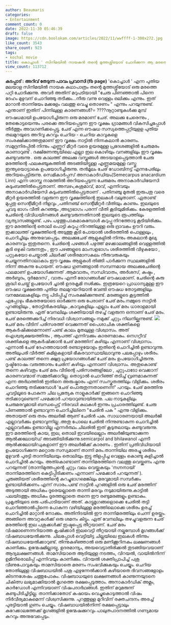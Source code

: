 ```yaml
---
author: Beaumaris
categories:
- Entertainment
comment_count: 0
date: 2022-11-30 05:46:39
draft: false
image: https://cdn.boolokam.com/articles/2022/11/wwffff-1-300x272.jpg
like_count: 3543
share_count: 923
tags:
- kochal movie
title: കൊച്ചാൾ ' സിനിമയിൽ നായകൻ തന്റെ മുത്തശ്ശിയോട് ചോദിക്കുന്ന ആ മരത്തെപ്പറ്റി
view_count: 113712
---
```


**കടപ്പാട് : അറിവ് തേടുന്ന പാവം പ്രവാസി (fb page)** 'കൊച്ചാൾ ' എന്ന പുതിയ മലയാള സിനിമയിൽ നായക കഥാപാത്രം തന്റെ മുത്തശ്ശിയോട് ഒരു മരത്തെ പറ്റി ചോദിക്കുന്നു. അവർ അതിന് മറുപടിയായി "ചേരു പിണഞ്ഞാൽ പിന്നെ ദേഹം മുഴുവന് ചൊറിഞ്ഞു തടീക്കും...നീരു വന്നു വെള്ളം ഒലിക്കും എന്നും. ഇത് മാറാൻ താന്നിയേം മക്കളേം വലത്തു വെച്ചു തൊഴണം " എന്നും പറയുന്നുണ്ട്. എന്താണ് ഇതിന് പിന്നിലുള്ള കാരണങ്ങൾ?⭐ ????നൂറ്റാണ്ടുകള്‍ക്കു മുമ്പ് ഔഷധമായി ഉപയോഗിച്ചിരുന്ന ഒരു മരമാണ് ചേര്. അലക്കു ചേരെന്നും , തേങ്കൊട്ടയെന്നും പരക്കെ അറിയപ്പെടുന്ന ഈ വൃക്ഷം ഗ്രാമങ്ങള്‍ വികസിച്ചപ്പോള്‍ തീര്‍ത്തും അവഗണിക്കപ്പെട്ടു. ചേര് എന്ന ഔഷധ സസ്യത്തെപ്പറ്റിയുളള പുതിയ തലമുറയുടെ അറിവു കുറവും ചെറിയ - ചെറിയ കാവുകളെ സംരക്ഷിക്കാത്തതുമാണ് ഈ വൃക്ഷം നാട്ടില്‍ നിന്നകലാന്‍ കാരണം. സമുദ്രനിരപ്പില്‍ നിന്നും എണ്ണൂറ് മീറ്റര്‍ വരെ ഉയരമുള്ള പ്രദേശങ്ങളില്‍ ചേരുമരം കാണാറുണ്ട് . ദക്ഷിണേന്ത്യയിലെ എല്ലാ ഇല കൊഴിയും വനങ്ങളിലും ഈ വൃക്ഷം കണ്ടുവരുന്നു . ഒരു കാലത്ത് അലക്കു വസ്ത്രങ്ങള്‍ അടയാളപ്പെടുത്താന്‍ ചേരു മരത്തിന്റെ ഫലകഞ്ചുകത്തില്‍ അടങ്ങിയിട്ടുള്ള എണ്ണമയമുള്ള വസ്തു ഇന്ത്യയൊട്ടാകെ ഉപയോഗിച്ചിരുന്നു. തന്‍മൂലം ചേര് ഡോബിനട്ട് എന്നപേരിലും അറിയപ്പെട്ടിരുന്നു. സെമികാര്‍പ്പസ് അനാകാര്‍ഡിയം(Semecarpus anacardium Linn) എന്ന ശാസ്ത്ര നാമത്തില്‍ അറിയപ്പെടുന്ന ചേരുമരം അനാകാര്‍ഡിയേസി കുടുംബത്തില്‍പ്പെട്ടതാണ്. അമ്പഴം,കശുമാവ്, മാവ്, എന്നിവയും അനാകാര്‍ഡിയേസി കുടുംബത്തില്‍പ്പെട്ടതാണ് . പതിനഞ്ചു മുതല്‍ ഇരുപതു വരെ മീറ്റര്‍ ഉയരത്തില്‍ വളരുന്ന ഈ വൃക്ഷത്തിന്റെ ഇലകള്‍ വലുതാണ്. ഏതാണ്ട് മുപ്പതു സെന്റീമീറ്റര്‍ നീളവും ,പതിനഞ്ച് സെന്റീമീറ്റര്‍ വീതിയും കാണും. ഇലയുടെ ചുവടു ഭാഗം വീതി കുറഞ്ഞും ,അഗ്രഭാഗം പരന്ന് വീതി കൂടിയുമിരിക്കും. കേരളത്തില്‍ ചേരിന്റെ വിവിധയിനങ്ങള്‍ കണ്ടുവരുന്നതിനാല്‍ ഇലയുടെ രൂപത്തിലും വ്യത്യാസങ്ങളുണ്ട്. പഴം പഴുത്തുപാകമാകുമ്പോള്‍ കറുപ്പു നിറത്തോടു കൂടിയിരിക്കും. ഈ മരത്തിന്റെ തൊലി പൊട്ടി കറുപ്പു നിറത്തിലുള്ള ഒരു ദ്രാവകം ഊറി വരും. ഇക്കാലത്ത് വൃക്ഷത്തിന്റെ അടുത്തു കൂടി പോയാല്‍ ശരീരത്തില്‍ പൊള്ളലും , ചൊറിച്ചിലും അനുഭവപ്പെടും. അലക്കുചേര് ആളുകളില്‍ നിന്നും അകലാന്‍ മുഖ്യ കാരണവും ഇതുതന്നെ. ചേരിന്റെ പഴങ്ങള്‍ പഴുത്ത് മഴക്കാലങ്ങളില്‍ വെള്ളത്തില്‍ കൂടി ഒഴുകി വരുന്നതും , ഈ പഴങ്ങളുടെ മാംസളഭാഗം ശരീരത്തില്‍ വീഴുകയോ , പറ്റുകയോ ചെയ്താല്‍ ചിലര്‍ക്ക് ശരീരമാസകലം നീരുവരുകയും ചെയ്യുന്നതിനാലാകാം ഈ വൃക്ഷം ആളുകള്‍ തിങ്ങി പാര്‍ക്കുന്ന സ്ഥലങ്ങളില്‍ നിന്ന് അകന്നു പോയത്. ഔഷധ ഗുണങ്ങളാല്‍ സമ്പന്നമായ അലക്കുചേരിന്റെ ഫലമാണ് ഉപയോഗിക്കുന്നത് .ആമവാതം, സന്ധിവാതം, അര്‍ശസ്, കുഷ്ഠം , അര്‍ബുദം, ദുര്‍മേദസ് , വാതം എന്നീ രോഗങ്ങള്‍ക്ക് ഔഷധമാണ്. ചേരിന്റെ കുരു ശുദ്ധി ചെയ്ത് ഉപയോഗി ച്ചാല്‍ ഉദരകൃമി നശിക്കും. ഇത്രയേറെ പ്രാധാന്യമുള്ള ഈ ഔഷധ വൃക്ഷത്തെ പുതിയ തലമുറയറിയാന്‍ വേണ്ടി ഔഷധ തോട്ടങ്ങളിലും വനമേഖലകളിലും നട്ടു പിടിപ്പിച്ച് സംരക്ഷിക്കുന്നുണ്ട്. മരങ്ങളുടെ കൂട്ടത്തിൽ എപ്പോഴും ഭീകരതയോടെ ഓർക്കുന്ന ഒരു പേരാണ് ചേര് മരം.നമ്മുടെ നാട്ടിൻ പുറങ്ങളിലും , തോട്ടിൻകരയിലും ,കാവുകളിലും എല്ലാം ചേര് മരം ധാരാളമായി ഉണ്ടായിരുന്നു. ഏത് വേനലിലും ശക്തിയായി തഴച്ച് വളരുന്ന ഒന്നാണ് ചേര് മരം. ചേര് മരത്തെക്കുറിച്ച് നിരവധി വിശ്വാസങ്ങളും നമുക്ക് ചുറ്റും നിലനില്ക്കുന്നുണ്ട്. ![](https://cdn.boolokam.com/articles/2022/11/wwffff-1-300x272.jpg)ചേര് മരം വീടിന് പരിസരത്ത് വെക്കുന്നത് പൈശാചിക ശക്തികളെ ആകർഷിക്കുമെന്നാണ് പണ്ട് കാലം മുതലുള്ള വിശ്വാസം. അത് ഐശ്വര്യക്ഷയത്തിനും , ആപത്ത് എന്നിവക്കും കാരണമാകും. നെഗറ്റീവ് ശക്തികളെ ആകർഷിക്കാൻ ചേര് മരത്തിന് കഴിയും എന്നാണ് വിശ്വാസം. എന്നാൽ ചേര് ദേഹത്തായാൽ രണ്ടാഴ്ചയോളം ഇതിന്റെ ചൊറിച്ചിൽ ഉണ്ടാവുന്നു. അതിലുപരി വീർത്ത് കുമിളകളായി ഭീകരവാസ്ഥയിലാവുന്നു പലപ്പോഴും ശരീരം. പണ്ട് കാലത്ത് തന്നെ ക്ഷുദ്ര പ്രയോഗങ്ങൾക്ക് ചേര് മരം ഉപയോഗിച്ചിരുന്നു. ദൃഷ്ടിദോഷം വരുത്താനും ചേരിന് കഴിയും എന്നാണ് വിശ്വാസം. അതുകൊണ്ട് തന്നെ കഴിവതും ചേര് മരം വീടിന്റെ പരിസരങ്ങളിലോ , ചുറ്റുപാടോ വെക്കാന് കാരണവന്മാര് സമ്മതിക്കാറില്ല. തൊട്ടാൽ ചൊറിഞ്ഞ് തടിച്ച് വ്രണമാകുന്നത് എന്ന അർഥത്തിൽ ഇതിനെ അരുഷ്കാരം എന്ന് സംസ്കൃതത്തിലും വിളിക്കും. ശരീരം ചൊറിഞ്ഞു തടിക്കുമ്പോൾ 'ചേര് പൊരുതുന്നതാണെന്ന്' പറയും. ചേര് മരത്തിനു ചുവട്ടിലൂടെ പോകുന്ന ചില പ്രത്യേക നാളുകാർക്ക് ഇങ്ങനെ ചൊറിഞ്ഞു തടിക്കാറുണ്ടെന്ന് പഴമക്കാർ പറയാറുണ്ടായിരുന്നു. പല നാടുകളിലും ചേരുമരവുമായി ബന്ധപ്പെട്ട് നിരവധി കഥകൾ ഇന്നും പ്രചാരത്തിലുണ്ട്. ചേരു പിണഞ്ഞാൽ ഉണ്ടാവുന്ന ചൊറിച്ചിലിനെ "ചേരിന്‍ പക " എന്നു വിളിക്കും. അതായത് ഒരു തരം അലർജി ആണ് ചേരിന്‍ പക. സാധാരണയായി അലര്‍ജി എല്ലാവര്‍ക്കും ഉണ്ടാവുന്നില്ല .അതു പോലെ ചേരിൽ നിന്നുണ്ടാകുന്ന ചൊറിച്ചിൽ എല്ലാവർക്കും ഉണ്ടാവില്ല എന്നർത്ഥം.ചിലരിൽ ഇത് കൂടുതലായും കണ്ടുവരുന്നു. ഈ മരത്തിന്റെ കായ, ഇല, തൊലി ഇവയിലെല്ലാം അലർജിയുണ്ടാക്കുന്ന ആൽക്കലോയ്ഡ് അടങ്ങിയിരിക്കുന്നു.semicarpol and bhilawanol എന്നീ ആൽക്കലോയിഡുകളാണ് ഈ അലർജിക്ക് കാരണം . ഇതിന് പ്രതിവിധിയായി ഉപയോഗിക്കുന്ന മറ്റൊരു സസ്യമാണ് താന്നി മരം.താന്നിയില അരച്ചു ശരീരം മുഴുവൻ പുരട്ടി താന്നിയിലയും തൊലിയും ഇട്ടു തിളപ്പിച്ച വെള്ളം കൊണ്ടു കുളിച്ചാൽ ചൊറിച്ചിൽ കുറയും. അത്കൊണ്ടാണ് താന്നിമരത്തിനെ വലത്തു വെയ്ക്കണം എന്നു പറയുന്നത് (താന്നിമുത്തപ്പന്റെ ചുറ്റും വലം വെയ്ക്കുകയും 'നഗ്നനായി' താന്നിമരത്തിനെ കെട്ടിപ്പിടിക്കണം എന്നാണ്‌ പഴമക്കാർ പറയുന്നത്‌ ). ചുരുങ്ങിയത്‌ ശരീരത്തിന്റെ കുറച്ചുഭാഗമെങ്കിലും മരവുമായി സമ്പര്‍ക്കം ഉണ്ടായിരിക്കണം എന്ന് സാരം.പണ്ട് നാട്ടിൻ പുറങ്ങളിൽ ഒരു ചേര് മരത്തിന് അടുത്തായി അധികം ദൂരെയല്ലാതെ താന്നി മരവും നടുമായിരുന്നു.കാട്ടില്‍ പലയിടത്തും അധികം ദൂരത്തല്ലാതെ തന്നെ ഈ രണ്ടുമരങ്ങളും ഉണ്ടാകും. പ്രകൃതിയുടെ ഒരു പരിപാടിയാണ് അത്. കാട്ടുമൃഗങ്ങളൊക്കെ ചേരില്‍ തട്ടി ചൊറിഞ്ഞാല്‍പ്പിന്നെ പോകുന്ന വഴിയിലുള്ള മരത്തിലൊക്കെ ശരീരം ഉരച്ച് ചൊറിച്ചില്‍ മാറ്റാന്‍ നോക്കും. അതിനിടയില്‍ ഈ താന്നിമരത്തിലും ചെന്ന് ഉരയ്ക്കും. അങ്ങിനെ അവറ്റകള്‍ക്ക് ഒരു ശമനം കിട്ടും. ഏത് വേനലിലും തഴച്ചുവളരുന്ന ചേര് മരത്തിന്റെ ഇല പശുക്കള്‍ക്ക് ഇഷ്ടപ്പെട്ട തീറ്റയാണ്. ചേര് മരം വിഷമാണെന്നറിയാത്ത കൃഷിക്കാര്‍ ഇലവെട്ടി തീറ്റയായി നല്കുമ്പോൾ മൃഗങ്ങൾക്ക് വിഷബാധയേല്‍ക്കുന്നു. ചിലപ്പോള്‍ വെട്ടിയിട്ട ചില്ലയിലെ ഇലകള്‍ തിന്നും വിഷബാധയേല്‍ക്കാറുണ്ട്. തിന്നുകഴിഞ്ഞാല്‍ ഒരു മണിക്കൂറിനകം ലക്ഷണങ്ങള്‍ കാണിക്കും. ഉന്മേഷമില്ലായ്മ, ഉദരമാന്ദ്യം, അയവെട്ടാതിരിക്കല്‍ തുടങ്ങിയവയാണ് ആദ്യലക്ഷണങ്ങള്‍. താമസിയാതെ ആടിയുള്ള നടത്തം, വിറയല്‍, വായില്‍നിന്ന് ഉമിനീരൊലിപ്പ് എന്നിവയും കാണിക്കും. വിറയല്‍ ശക്തിപ്രാപിച്ച് പശു വീണുപോവുകയും താമസിയാതെ മരണം സംഭവിക്കുകയും ചെയ്യും. ചെറിയ തോതിലുള്ള വിഷബാധയില്‍ പശു എഴുന്നേല്‍ക്കാന്‍ കഴിയാതെ ദിവസങ്ങളോളം കിടന്നശേഷം ചത്തുപോകും. വിഷബാധയുടെ ലക്ഷണങ്ങള്‍ കാണുന്നയുടനെ ചികിത്സ ലഭ്യമാക്കിയാല്‍ മൃഗത്തെ രക്ഷപ്പെടുത്താം. അനാകാര്‍ഡിക് അമ്ലം, കാര്‍ഡോള്‍ എന്നിവയാണ് വിഷപദാര്‍ഥങ്ങള്‍. ഇതിന് മറുമരുന്ന് കണ്ടുപിടിച്ചിട്ടില്ല. താന്നിക്കാതോട് കഷായം വെച്ചുകൊടുത്താല്‍ വിഷം നിര്‍വീര്യമാകുമെന്ന് വിശ്വസിക്കുന്നു. പുറത്തുള്ള മുറിവിന് രക്തചന്ദനം അരച്ച് പുരട്ടിയാല്‍ ഗുണം ചെയ്യും. വിഷബാധയില്‍നിന്ന് രക്ഷപ്പെട്ടാലും കുറേക്കാലത്തേക്ക് മൃഗങ്ങളില്‍ ഉന്മേഷക്കുറവും പാലുത്പാദനത്തില്‍ ഗണ്യമായ കുറവും അനുഭവപ്പെടും. &nbsp;
